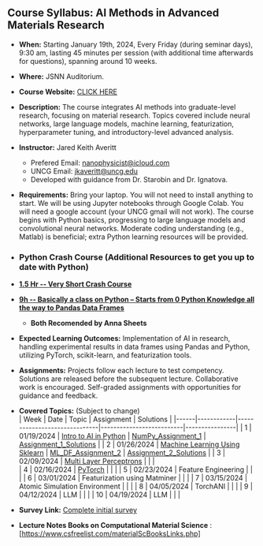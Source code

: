 ## Course Syllabus: AI Methods in Advanced Materials Research

- **When:** Starting January 19th, 2024, Every Friday (during seminar days), 9:30 am, lasting 45 minutes per session (with additional time afterwards for questions), spanning around 10 weeks.

- **Where:** JSNN Auditorium.

- **Course Website:** [CLICK HERE](https://github.com/JaredKeithAveritt/AI_methods_in_advanced_materials_research/)

- **Description:** The course integrates AI methods into graduate-level research, focusing on material research. Topics covered include neural networks, large language models, machine learning, featurization, hyperparameter tuning, and introductory-level advanced analysis.

- **Instructor:** Jared Keith Averitt
  - Prefered Email: nanophysicist@icloud.com
  - UNCG Email: jkaveritt@uncg.edu 
  - Developed with guidance from Dr. Starobin and Dr. Ignatova.

- **Requirements:** Bring your laptop. You will not need to install anything to start. We will be using Jupyter notebooks through Google Colab. You will need a google account (your UNCG gmail will not work). The course begins with Python basics, progressing to large language models and convolutional neural networks. Moderate coding understanding (e.g., Matlab) is beneficial; extra Python learning resources will be provided.

- ### Python Crash Course (Additional Resources to get you up to date with Python)
- **[1.5 Hr -- Very Short Crash Course](https://youtu.be/JJmcL1N2KQs?si=V4ooqkGjR3quSa3o)**
- **[9h -- Basically a class on Python – Starts from 0 Python Knowledge all the way to Pandas Data Frames](https://www.youtube.com/watch?v=GPVsHOlRBBI)**
  - **Both Recomended by Anna Sheets**

- **Expected Learning Outcomes:** Implementation of AI in research, handling experimental results in data frames using Pandas and Python, utilizing PyTorch, scikit-learn, and featurization tools.

- **Assignments:** Projects follow each lecture to test competency. Solutions are released before the subsequent lecture. Collaborative work is encouraged. Self-graded assignments with opportunities for guidance and feedback.

- **Covered Topics:** (Subject to change)  
  | Week | Date       | Topic                        | Assignment               | Solutions      |
  |------|------------|------------------------------|--------------------------|----------------|
  | 1    | 01/19/2024 | [Intro to AI in Python](https://github.com/JaredKeithAveritt/AI_methods_in_advanced_materials_research/tree/main/week_1)        |      [NumPy_Assignment_1](https://github.com/JaredKeithAveritt/AI_methods_in_advanced_materials_research/tree/main/week_1/Exploring_NumPy_Assignment_1.md)            |    [Assignment_1_Solutions](https://github.com/JaredKeithAveritt/AI_methods_in_advanced_materials_research/blob/main/week_1/Exploring_NumPy_Assignment_1_SOLUTIONS.md)    | 
  | 2    | 01/26/2024 | [Machine Learning Using Sklearn](https://github.com/JaredKeithAveritt/AI_methods_in_advanced_materials_research/tree/main/Week_2)      | [ML_DF_Assignment_2](https://github.com/JaredKeithAveritt/AI_methods_in_advanced_materials_research/blob/main/Week_2/Data_Frames_and_ML_HW_2.ipynb)                         | [Assignment_2_Solutions](https://github.com/JaredKeithAveritt/AI_methods_in_advanced_materials_research/blob/main/Week_2/Data_Frames_and_ML_HW_2_SOLUTIONS.ipynb)                |
  | 3    | 02/09/2024 | [Multi Layer Perceptrons](https://github.com/JaredKeithAveritt/AI_methods_in_advanced_materials_research/tree/main/Week_3)                   |                          |                           |  
  | 4    | 02/16/2024 | [PyTorch](https://github.com/JaredKeithAveritt/AI_methods_in_advanced_materials_research/tree/main/Week_4)        |                          |                          |
  | 5    | 02/23/2024 | Feature Engineering          |                          |                          |
  | 6    | 03/01/2024 | Featurization using Matminer  |                          |                        |
  | 7    | 03/15/2024 | Atomic Simulation Environment |                          |                        |
  | 8    | 04/05/2024 | TorchANI                     |                          |                        |
  | 9    | 04/12/2024 | LLM                          |                          |                        |
  | 10   | 04/19/2024 | LLM                          |                          |                         |

- **Survey Link:** [Complete initial survey](https://forms.gle/XqTftcTnfcGHet6U6)

- **Lecture Notes Books on Computational Material Science** : [https://www.csfreelist.com/materialScBooksLinks.php] 
